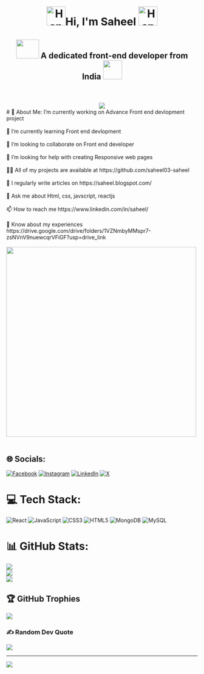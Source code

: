 <header>
  <div align="center">
    <h1><span><img src="https://user-images.githubusercontent.com/74038190/216120981-b9507c36-0e04-4469-8e27-c99271b45ba5.png" alt="Handshake" width="50" /></span>Hi, I'm Saheel <span><img src="https://user-images.githubusercontent.com/74038190/216120981-b9507c36-0e04-4469-8e27-c99271b45ba5.png" alt="Handshake" width="50" /></span></h1>
    <h2><span><img src="https://user-images.githubusercontent.com/74038190/229223263-cf2e4b07-2615-4f87-9c38-e37600f8381a.gif" width="60" height="50"></span> A dedicated front-end developer from India  <span><img src="https://user-images.githubusercontent.com/74038190/212259469-6b5a27d8-22c1-4716-9341-bef01e72dd21.jpg"  width="50"></span></h2>
  </div>
</header>
<div align="center">
<img src="https://github.com/Anmol-Baranwal/Cool-GIFs-For-GitHub/assets/74038190/d48893bd-0757-481c-8d7e-ba3e163feae7" />
</div>
# 💫 About Me:
I’m currently working on Advance Front end devlopment project<br><br>🌱 I’m currently learning Front end devlopment<br><br>👯 I’m looking to collaborate on Front end developer<br><br>🤝 I’m looking for help with creating Responsive web pages <br><br>👨‍💻 All of my projects are available at https://github.com/saheel03-saheel<br><br>📝 I regularly write articles on https://saheel.blogspot.com/<br><br>💬 Ask me about Html, css, javscript, reactjs<br><br>📫 How to reach me https://www.linkedin.com/in/saheel/<br><br>📄 Know about my experiences https://drive.google.com/drive/folders/1VZNmbyMMspr7-zsNVnV9nuewcqrVFiGF?usp=drive_link
<br><br>
<img src="https://user-images.githubusercontent.com/74038190/212747903-e9bdf048-2dc8-41f9-b973-0e72ff07bfba.gif" width="500">
<br><br>

## 🌐 Socials:
[![Facebook](https://img.shields.io/badge/Facebook-%231877F2.svg?logo=Facebook&logoColor=white)](https://facebook.com/saheel) [![Instagram](https://img.shields.io/badge/Instagram-%23E4405F.svg?logo=Instagram&logoColor=white)](https://instagram.com/_saheel03_) [![LinkedIn](https://img.shields.io/badge/LinkedIn-%230077B5.svg?logo=linkedin&logoColor=white)](https://linkedin.com/in/saheel) [![X](https://img.shields.io/badge/X-black.svg?logo=X&logoColor=white)](https://x.com/saheel) 

# 💻 Tech Stack:
![React](https://img.shields.io/badge/react-%2320232a.svg?style=for-the-badge&logo=react&logoColor=%2361DAFB) ![JavaScript](https://img.shields.io/badge/javascript-%23323330.svg?style=for-the-badge&logo=javascript&logoColor=%23F7DF1E) ![CSS3](https://img.shields.io/badge/css3-%231572B6.svg?style=for-the-badge&logo=css3&logoColor=white) ![HTML5](https://img.shields.io/badge/html5-%23E34F26.svg?style=for-the-badge&logo=html5&logoColor=white) ![MongoDB](https://img.shields.io/badge/MongoDB-%234ea94b.svg?style=for-the-badge&logo=mongodb&logoColor=white) ![MySQL](https://img.shields.io/badge/mysql-%2300000f.svg?style=for-the-badge&logo=mysql&logoColor=white)
# 📊 GitHub Stats:
![](https://github-readme-stats.vercel.app/api?username=sahee;&theme=vision-friendly-dark&hide_border=false&include_all_commits=false&count_private=false)<br/>
![](https://github-readme-streak-stats.herokuapp.com/?user=sahee;&theme=vision-friendly-dark&hide_border=false)<br/>
![](https://github-readme-stats.vercel.app/api/top-langs/?username=sahee;&theme=vision-friendly-dark&hide_border=false&include_all_commits=false&count_private=false&layout=compact)

## 🏆 GitHub Trophies
![](https://github-profile-trophy.vercel.app/?username=sahee;&theme=radical&no-frame=false&no-bg=false&margin-w=4)

### ✍️ Random Dev Quote
![](https://quotes-github-readme.vercel.app/api?type=horizontal&theme=radical)

---
[![](https://visitcount.itsvg.in/api?id=sahee;&icon=5&color=11)](https://visitcount.itsvg.in)

<!-- Proudly created with GPRM ( https://gprm.itsvg.in ) -->
